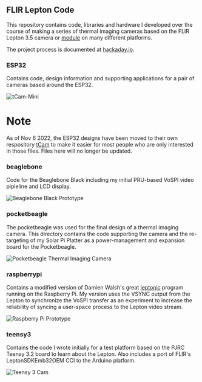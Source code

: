 ## FLIR Lepton Code

This repository contains code, libraries and hardware I developed over the course of making a series of thermal imaging cameras based on the FLIR Lepton 3.5 camera or [module](https://store.groupgets.com/collections/flir-lepton-accessories/products/flir-lepton-breakout-board) on many different platforms.

The project process is documented at [hackaday.io](https://hackaday.io/project/159615-lepton-35-thermal-imaging-camera).

### ESP32
Contains code, design information and supporting applications for a pair of cameras based around the ESP32.

![tCam-Mini](ESP32/pictures/tcam_app_candle.png) 

# Note

As of Nov 6 2022, the ESP32 designs have been moved to their own respository [tCam](https://www.github.com/danjulio/tCam) to make it easier for most people who are only interested in those files.  Files here will no longer be updated.

### beaglebone
Code for the Beaglebone Black including my initial PRU-based VoSPI video pipleline and LCD display.

![Beaglebone Black Prototype](beaglebone/pictures/pru_rpmsg_fb.png)

### pocketbeagle
The pocketbeagle was used for the final design of a thermal imaging camera.  This directory contains the code supporting the camera and the re-targeting of my Solar Pi Platter as a power-management and expansion board for the Pocketbeagle.

![Pocketbeagle Thermal Imaging Camera](pocketbeagle/pictures/boxy_pb_camera.png)

### raspberrypi
Contains a modified version of Damien Walsh's great [leptonic](https://github.com/themainframe/leptonic) program running on the Raspberry Pi.  My version uses the VSYNC output from the Lepton to synchronize the VoSPI transfer as an experiment to increase the reliability of syncing a user-space process to the Lepton video stream.

![Raspberry Pi Prototype](raspberrypi/pictures/pi_lepton.png)

### teensy3
Contains the code I wrote initially for a test platform based on the PJRC Teensy 3.2 board to learn about the Lepton.  Also includes a port of FLIR's LeptonSDKEmb32OEM CCI to the Arduino platform.

![Teensy 3 Cam](teensy3/pictures/display_pi_rainbow.png)